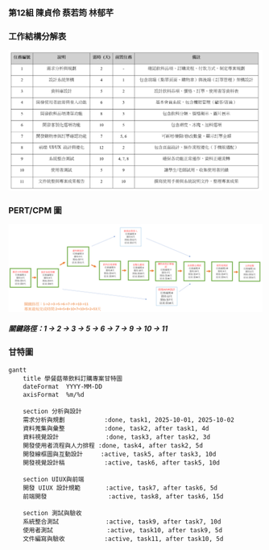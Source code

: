 ### 第12組 陳貞伶 蔡若筠 林郁芊
### 工作結構分解表
![工作結構分解表](工作結構分解表.png)
### PERT/CPM 圖
![PERT圖](小組關鍵流程圖.png)
##### 關鍵路徑：1 → 2 → 3 → 5 → 6 → 7 → 9 → 10 → 11
### 甘特圖
``` mermaid
gantt
    title 學餐菇蒂飲料訂購專案甘特圖
    dateFormat  YYYY-MM-DD
    axisFormat  %m/%d

    section 分析與設計
    需求分析與規劃           :done, task1, 2025-10-01, 2025-10-02
    資料蒐集與彙整           :done, task2, after task1, 4d
    資料視覺設計             :done, task3, after task2, 3d
    開發使用者流程與人力排程 :done, task4, after task2, 5d
    開發線框圖與互動設計     :active, task5, after task3, 10d
    開發視覺設計稿           :active, task6, after task5, 10d

    section UIUX與前端
    開發 UIUX 設計規範       :active, task7, after task6, 5d
    前端開發                 :active, task8, after task6, 15d

    section 測試與驗收
    系統整合測試             :active, task9, after task7, 10d
    使用者測試               :active, task10, after task9, 5d
    文件編寫與驗收           :active, task11, after task10, 5d
```
